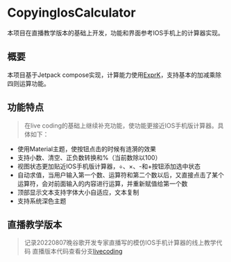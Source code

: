# CopyingIosCalculator
本项目在直播教学版本的基础上开发，功能和界面参考IOS手机上的计算器实现。

## 概要
本项目基于Jetpack compose实现，计算能力使用[ExprK](https://github.com/Keelar/ExprK)，支持基本的加减乘除四则运算功能。

## 功能特点
> 在live coding的基础上继续补充功能，使功能更接近IOS手机版计算器。具体如下：  
- 使用Material主题，使按钮点击的时候有涟漪的效果
- 支持小数、清空、正负数转换和%（当前数除以100）
- 视图状态更加贴近IOS手机版计算器，÷、×、-和+按钮添加选中状态
- 自动求值，当用户输入第一个数、运算符和第二个数以后，又直接点击了某个运算符，会对前面输入的内容进行运算，并重新赋值给第一个数
- 顶部显示文本支持字体大小自适应，文本复制
- 支持系统深色主题

## 直播教学版本
> 记录20220807晚谷歌开发专家直播写的模仿IOS手机计算器的线上教学代码
> 直播版本代码查看分支[livecoding](https://github.com/yann02/CopyingIosCalculator/tree/livecoding)
